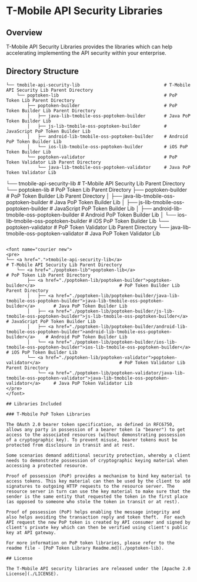 # T-Mobile API Security Libraries

## Overview
T-Mobile API Security Libraries provides the libraries which can help accelerating implementing the API security within your enterprise.

## Directory Structure

```
└── tmobile-api-security-lib                                # T-Mobile API Security Lib Parent Directory
    └── poptoken-lib                                        # PoP Token Lib Parent Directory
        ├── poptoken-builder                                # PoP Token Builder Lib Parent Directory
        │   ├── java-lib-tmobile-oss-poptoken-builder       # Java PoP Token Builder Lib
        │   ├── js-lib-tmobile-oss-poptoken-builder         # JavaScript PoP Token Builder Lib
        │   ├── android-lib-tmobile-oss-poptoken-builder    # Android PoP Token Builder Lib
        │   └── ios-lib-tmobile-oss-poptoken-builder        # iOS PoP Token Builder Lib
        └── poptoken-validator                              # PoP Token Validator Lib Parent Directory
            └── java-lib-tmobile-oss-poptoken-validator     # Java PoP Token Validator Lib
```


└── tmobile-api-security-lib                                # T-Mobile API Security Lib Parent Directory
    └── poptoken-lib                                        # PoP Token Lib Parent Directory
        ├── poptoken-builder                                # PoP Token Builder Lib Parent Directory
        │   ├── java-lib-tmobile-oss-poptoken-builder       # Java PoP Token Builder Lib
        │   ├── js-lib-tmobile-oss-poptoken-builder         # JavaScript PoP Token Builder Lib
        │   ├── android-lib-tmobile-oss-poptoken-builder    # Android PoP Token Builder Lib
        │   └── ios-lib-tmobile-oss-poptoken-builder        # iOS PoP Token Builder Lib
        └── poptoken-validator                              # PoP Token Validator Lib Parent Directory
            └── java-lib-tmobile-oss-poptoken-validator     # Java PoP Token Validator Lib
```

<font name="courier new">
<pre>
└── <a href=".">tmobile-api-security-lib</a>                                # T-Mobile API Security Lib Parent Directory
    └── <a href="./poptoken-lib">poptoken-lib</a>                                        # PoP Token Lib Parent Directory
        ├── <a href="./poptoken-lib/poptoken-builder">poptoken-builder</a>                                # PoP Token Builder Lib Parent Directory
        │   ├── <a href="./poptoken-lib/poptoken-builder/java-lib-tmobile-oss-poptoken-builder">java-lib-tmobile-oss-poptoken-builder</a>       # Java PoP Token Builder Lib
        │   ├── <a href="./poptoken-lib/poptoken-builder/js-lib-tmobile-oss-poptoken-builder">js-lib-tmobile-oss-poptoken-builder</a>         # JavaScript PoP Token Builder Lib
        │   ├── <a href="./poptoken-lib/poptoken-builder/android-lib-tmobile-oss-poptoken-builder">android-lib-tmobile-oss-poptoken-builder</a>    # Android PoP Token Builder Lib
        │   └── <a href="./poptoken-lib/poptoken-builder/ios-lib-tmobile-oss-poptoken-builder">ios-lib-tmobile-oss-poptoken-builder</a>        # iOS PoP Token Builder Lib
        └── <a href="./poptoken-lib/poptoken-validator">poptoken-validator</a>                              # PoP Token Validator Lib Parent Directory
            └── <a href="./poptoken-lib/poptoken-validator/java-lib-tmobile-oss-poptoken-validator">java-lib-tmobile-oss-poptoken-validator</a>     # Java PoP Token Validator Lib
</pre>
</font>

## Libraries Included

### T-Mobile PoP Token Libraries

The OAuth 2.0 bearer token specification, as defined in RFC6750, allows any party in possession of a bearer token (a "bearer") to get access to the associated resources (without demonstrating possession of a cryptographic key). To prevent misuse, bearer tokens must be protected from disclosure in transit and at rest.

Some scenarios demand additional security protection, whereby a client needs to demonstrate possession of cryptographic keying material when accessing a protected resource.

Proof of possession (PoP) provides a mechanism to bind key material to access tokens. This key material can then be used by the client to add signatures to outgoing HTTP requests to the resource server. The resource server in turn can use the key material to make sure that the sender is the same entity that requested the token in the first place (as opposed to someone who stole the token in transit or at rest).

Proof of possession (PoP) helps enabling the message integrity and also helps avoiding the transaction reply and token theft.  For each API request the new PoP token is created by API consumer and signed by client's private key which can then be verified using client's public key at API gateway.

For more information on PoP token libraries, please refer to the readme file - [PoP Token Library Readme.md](./poptoken-lib).

## License

The T-Mobile API security libraries are released under the [Apache 2.0 License](./LICENSE).
